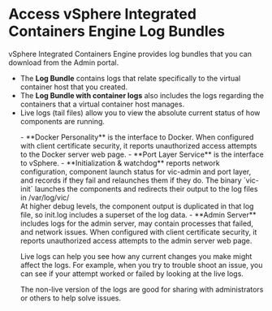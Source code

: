 # Access vSphere Integrated Containers Engine Log Bundles #

vSphere Integrated Containers Engine provides log bundles that you can download from the Admin portal.

- The **Log Bundle** contains logs that relate specifically to the virtual container host that you created.
- The **Log Bundle with container logs** also includes the logs regarding  the containers that a virtual container host manages.
- Live logs (tail files) allow you to view the absolute current status of how components are running.
<ul>
- **Docker Personality** is the interface to Docker. When configured with client certificate security, it reports unauthorized access attempts to the Docker server web page.
- **Port Layer Service** is the interface to vSphere.
- **Initialization & watchdog** reports network configuration, component launch status for vic-admin and port layer, and records if they fail and relaunches them if they do. The binary  `vic-init` launches the components and redirects their output to the log files in /var/log/vic/ <br>
At higher debug levels, the component output is duplicated in that log file, so init.log  includes a superset of the log data.
- **Admin Server** includes logs for the admin server, may contain processes that failed, and network issues. When configured with client certificate security, it reports unauthorized access attempts to the admin server web page.

Live logs can help you see how any current changes you make might affect the logs. For example, when you try to trouble shoot an issue, you can see if your attempt worked or failed by looking at the live logs.

The non-live version of the logs are good for sharing with administrators or others to help solve issues.
